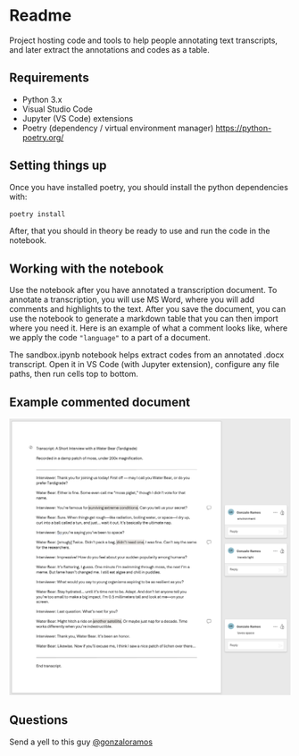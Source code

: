 # Readme

Project hosting code and tools to help people annotating text transcripts, and later extract the annotations and codes as a table.

## Requirements
- Python 3.x
- Visual Studio Code
- Jupyter (VS Code) extensions
- Poetry (dependency / virtual environment manager) https://python-poetry.org/

## Setting things up

Once you have installed poetry, you should install the python dependencies with:

```bash
poetry install
```

After, that you should in theory be ready to use and run the code in the notebook.


## Working with the notebook

Use the notebook after you have annotated a transcription document. To annotate a transcription, you will use MS Word, where you will add comments and highlights to the text. After you save the document, you can use the notebook to generate a markdown table that you can then import where you need it. Here is an example of what a comment looks like, where we apply the code `"language"` to a part of a document.

The sandbox.ipynb notebook helps extract codes from an annotated .docx transcript. Open it in VS Code (with Jupyter extension), configure any file paths, then run cells top to bottom.

## Example commented document

![Example MS Word annotation (comments and highlights)](./p1-transcript-gr.png)

## Questions
Send a yell to this guy [@gonzaloramos](https://github.com/gonzaloramos)